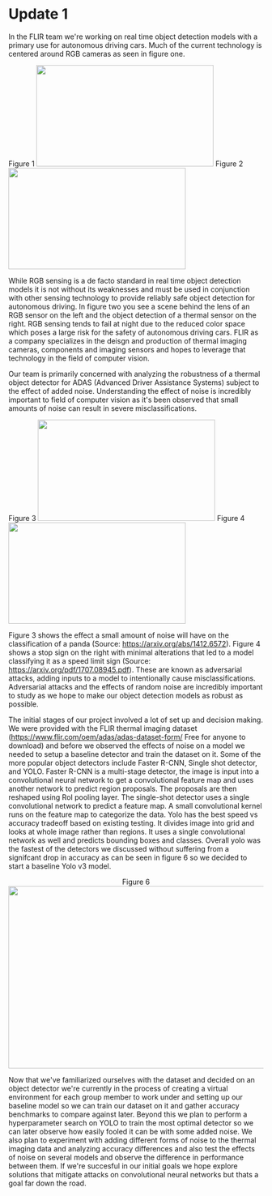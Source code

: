 # Update 1

In the FLIR team we're working on real time object detection models with a primary use for autonomous driving cars. Much of the current technology is centered around RGB cameras as seen in figure one. 

<p float="left">
  Figure 1
  <img src="https://github.com/N-Nunes/ucsb-ds-capstone-2021.github.io/blob/main/ucsb_ds_capstone_projects_2021/projects/flir/1*QOGcvHbrDZiCqTG6THIQ_w.png" width="350", height = "200">
  Figure 2
  <img src="https://github.com/N-Nunes/ucsb-ds-capstone-2021.github.io/blob/main/ucsb_ds_capstone_projects_2021/projects/flir/adk-skateboarder-primary1.jpg" width="350", height = "200">
 </p>



While RGB sensing is a de facto standard in real time object detection models it is not without its weaknesses and must be used in conjunction with other sensing technology to provide reliably safe object detection for autonomous driving. In figure two you see a scene behind the lens of an RGB sensor on the left and the object detection of a thermal sensor on the right. RGB sensing tends to fail at night due to the reduced color space which poses a large risk for the safety of autonomous driving cars. FLIR as a company specializes in the deisgn and production of thermal imaging cameras, components and imaging sensors and hopes to leverage that technology in the field of computer vision. 

Our team is primarily concerned with analyzing the robustness of a thermal object detector for ADAS (Advanced Driver Assistance Systems) subject to the effect of added noise. Understanding the effect of noise is incredibly important to field of computer vision as it's been observed that small amounts of noise can result in severe misclassifications. 

<p float="left">
  Figure 3
  <img src="https://github.com/N-Nunes/ucsb-ds-capstone-2021.github.io/blob/main/ucsb_ds_capstone_projects_2021/projects/flir/1*PmCgcjO3sr3CPPaCpy5Fgw.png", width = "350", height = "200">
  Figure 4
  <img src="https://github.com/N-Nunes/ucsb-ds-capstone-2021.github.io/blob/main/ucsb_ds_capstone_projects_2021/projects/flir/1*n18mfvFgeZTLVxx07iBNkA.png" width="350", height = "200">
 </p>

Figure 3 shows the effect a small amount of noise will have on the classification of a panda (Source: https://arxiv.org/abs/1412.6572). Figure 4 shows a stop sign on the right with minimal alterations that led to a model classifying it as a speed limit sign (Source: https://arxiv.org/pdf/1707.08945.pdf). These are known as adversarial attacks, adding inputs to a model to intentionally cause misclassifications. Adversarial attacks and the effects of random noise are incredibly important to study as we hope to make our object detection models as robust as possible. 


The initial stages of our project involved a lot of set up and decision making. We were provided with the FLIR thermal imaging dataset (https://www.flir.com/oem/adas/adas-dataset-form/ Free for anyone to download) and before we observed the effects of noise on a model we needed to setup a baseline detector and train the dataset on it. Some of the more popular object detectors include Faster R-CNN, Single shot detector, and YOLO. Faster R-CNN is a multi-stage detector, the image is input into a convolutional neural network to get a convolutional feature map and uses another network to predict region proposals. The proposals are then reshaped using RoI pooling layer. The single-shot detector uses a single convolutional network to predict a feature map. A small convolutional kernel runs on the feature map to categorize the data. Yolo has the best speed vs accuracy tradeoff based on existing testing. It divides image into grid and looks at whole image rather than regions. It uses a single convolutional network as well and predicts bounding boxes and classes. Overall yolo was the fastest of the detectors we discussed without suffering from a signifcant drop in accuracy as can be seen in figure 6 so we decided to start a baseline Yolo v3 model. 

<p align="center">
  Figure 6
  <img width="550" height="360" src="https://github.com/N-Nunes/ucsb-ds-capstone-2021.github.io/blob/main/ucsb_ds_capstone_projects_2021/projects/flir/Screen%20Shot%202021-01-31%20at%202.33.40%20PM.png">
</p>


Now that we've familiarized ourselves with the dataset and decided on an object detector we're currently in the process of creating a virtual environment for each group member to work under and setting up our baseline model so we can train our dataset on it and gather accuracy benchmarks to compare against later. Beyond this we plan to perform  a hyperparameter search on YOLO to train the most optimal detector so we can later observe how easily fooled it can be with some added noise. We also plan to experiment with adding different forms of noise to the thermal imaging data and analyzing accuracy differences and also test the effects of noise on several models and observe the difference in performance between them. If we're succesful in our initial goals we hope explore solutions that mitigate attacks on convolutional neural networks but thats a goal far down the road.




